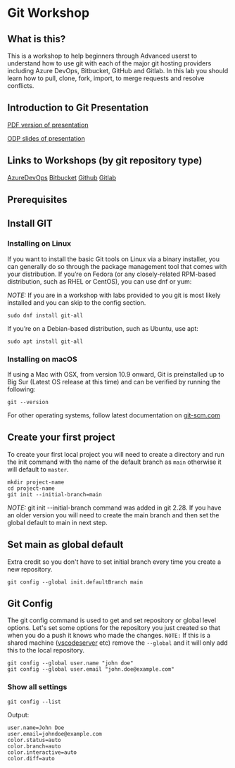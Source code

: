 # Git Workshop

## What is this?

This is a workshop to help beginners through Advanced userst to understand how to use git with each of the major git hosting providers including Azure DevOps, Bitbucket, GitHub and Gitlab. In this lab you should learn how to pull, clone, fork, import, to merge requests and resolve conflicts.

## Introduction to Git Presentation

[PDF version of presentation](into_to_Git_slides.pdf)

[ODP slides of presentation](into_to_Git_slides.odp)

## Links to Workshops (by git repository type)

[AzureDevOps](ado/01-auth-clone-commit-push-merge.md)
[Bitbucket](bitbucket/01-auth-clone-commit-push-merge.md)
[Github](github/01-auth-clone-commit-push-merge.md)
[Gitlab](gitlab/01-auth-clone-commit-push-merge.md)

## Prerequisites

## Install GIT

### Installing on Linux

If you want to install the basic Git tools on Linux via a binary installer, you can generally do so through the package management tool that comes with your distribution. If you’re on Fedora (or any closely-related RPM-based distribution, such as RHEL or CentOS), you can use dnf or yum:

*NOTE:* If you are in a workshop with labs provided to you git is most likely installed and you can skip to the config section.

```shell
sudo dnf install git-all
```

If you’re on a Debian-based distribution, such as Ubuntu, use apt:

```shell
sudo apt install git-all
```

### Installing on macOS

If using a Mac with OSX, from version 10.9 onward, Git is preinstalled up to Big Sur (Latest OS release at this time) and can be verified by running the following:

```shell
git --version
```

For other operating systems, follow latest documentation on [git-scm.com](https://git-scm.com/book/en/v2/Getting-Started-Installing-Git)

## Create your first project

To create your first local project you will need to create a directory and run the init command with the name of the default branch as `main` otherwise it will default to `master`.

```shell
mkdir project-name
cd project-name
git init --initial-branch=main
```

*NOTE:* git init --initial-branch command was added in git 2.28. If you have an older version you will need to create the main branch and then set the global default to main in next step.

## Set main as global default

Extra credit so you don't have to set initial branch every time you create a new repository.

```shell
git config --global init.defaultBranch main
```

## Git Config

The git config command is used to get and set repository or global level options. Let's set some options for the repository you just created so that when you do a push it knows who made the changes. `NOTE:` If this is a shared machine ([vscodeserver](https://github.com/cdr/code-server) etc) remove the `--global` and it will only add this to the local repository.

```shell
git config --global user.name "john doe"
git config --global user.email "john.doe@example.com"
```

### Show all settings

```shell
git config --list
```

Output:

```shell
user.name=John Doe
user.email=johndoe@example.com
color.status=auto
color.branch=auto
color.interactive=auto
color.diff=auto
```
